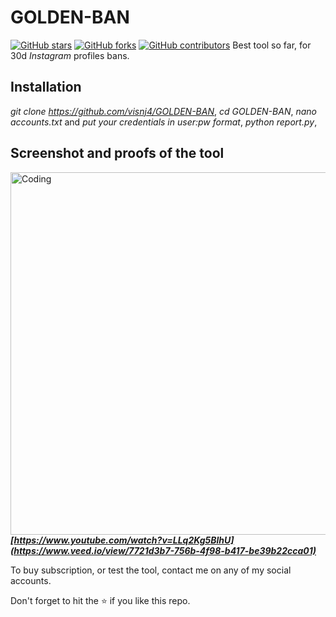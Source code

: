 # GOLDEN-BAN

[![GitHub stars](https://img.shields.io/github/stars/themlphdstudent/awesome-github-profile-readme-templates.svg)](https://github.com/durgeshsamariya/awesome-github-profile-readme-templates/stargazers)
[![GitHub forks](https://img.shields.io/github/forks/themlphdstudent/awesome-github-profile-readme-templates.svg?color=blue)](https://github.com/durgeshsamariya/awesome-github-profile-readme-templates/network)
[![GitHub contributors](https://img.shields.io/github/contributors/themlphdstudent/awesome-github-profile-readme-templates.svg?color=blue)](https://github.com/durgeshsamariya/awesome-github-profile-readme-templates/network)
Best tool so far, for 30d *Instagram* profiles bans.

## Installation

*git clone https://github.com/visnj4/GOLDEN-BAN*,
*cd GOLDEN-BAN*,
*nano accounts.txt* and *put your credentials in user:pw format*,
*python report.py*,

## Screenshot and proofs of the tool

<img align="right" alt="Coding" width="580" src="https://i.postimg.cc/ZYvknpkP/Screenshot-from-2023-12-07-20-36-12.png">

***[https://www.youtube.com/watch?v=LLq2Kg5BlhU](https://www.veed.io/view/7721d3b7-756b-4f98-b417-be39b22cca01)***

To buy subscription, or test the tool, contact me on any of my social accounts.

Don't forget to hit the :star: if you like this repo.
